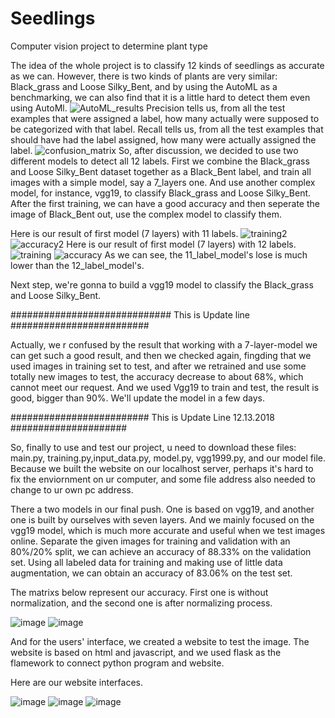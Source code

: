 # Seedlings
Computer vision project to determine plant type

The idea of the whole project is to classify 12 kinds of seedlings as accurate as we can. However, there is two kinds of plants are very similar: Black_grass and Loose Silky_Bent, and by using the AutoML as a benchmarking, we can also find that it is a little hard to detect them even using AutoMl.
![AutoML_results](AutoML_results.png)
Precision tells us, from all the test examples that were assigned a label, how many actually were supposed to be categorized with that label. Recall tells us, from all the test examples that should have had the label assigned, how many were actually assigned the label.
![confusion_matrix](confusion_matrix.png)
So, after discussion, we decided to use two different models to detect all 12 labels. First we combine the Black_grass and Loose Silky_Bent dataset together as a Black_Bent label, and train all images with a simple model, say a 7_layers one. And use another complex model, for instance, vgg19, to classify Black_grass and Loose Silky_Bent. After the first training, we can have a good accuracy and then seperate the image of Black_Bent out, use the complex model to classify them.

Here is our result of first model (7 layers) with 11 labels.
![training2](training2.png)
![accuracy2](accuracy2.png)
Here is our result of first model (7 layers) with 12 labels.
![training](training.png)
![accuracy](accuracy.png)
As we can see, the 11_label_model's lose is much lower than the 12_label_model's.

Next step, we're gonna to build a vgg19 model to classify the Black_grass and Loose Silky_Bent. 

############################# This is Update line #########################

Actually, we r confused by the result that working with a 7-layer-model we can get such a good result, and then we checked again, fingding that we used images in training set to test, and after we retrained and use some totally new images to test, the accuracy decrease to about 68%, which cannot meet our request. And we used Vgg19 to train and test, the result is good, bigger than 90%. We'll update the model in a few days.

######################### This is Update Line 12.13.2018 #####################

So, finally to use and test our project, u need to download these files: main.py, training.py,input_data.py, model.py, vgg1999.py, and our model file. Because we built the website on our localhost server, perhaps it's hard to fix the enviornment on ur computer, and some file address also needed to change to ur own pc address.

There a two models in our final push. One is based on vgg19, and another one is built by ourselves with seven layers. And we mainly focused on the vgg19 model, which is much more accurate and useful when we test images online. Separate the given images for training and validation with an 80%/20% split, we can achieve an accuracy of 88.33% on the validation set. Using all labeled data for training and making use of little data augmentation, we can obtain an accuracy of 83.06% on the test set. 

The matrixs below represent our accuracy. First one is without normalization, and the second one is after normalizing process.

![image](https://github.com/tomkelly110/Seedlings/blob/master/result/matrix2.png)
![image](https://github.com/tomkelly110/Seedlings/blob/master/result/matrix1.png)

And for the users' interface, we created a website to test the image. The website is based on html and javascript, and we used flask as the flamework to connect python program and website.

Here are our website interfaces.

![image](https://github.com/YanzuWuu/Seedlings/blob/master/result/web3.jpeg)
![image](https://github.com/YanzuWuu/Seedlings/blob/master/result/web1.jpeg)
![image](https://github.com/YanzuWuu/Seedlings/blob/master/result/web2.png)
